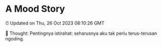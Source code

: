 # A Mood Story

⏰ Updated on Thu, 26 Oct 2023 08:10:26 GMT

💭 Thought: Pentingnya istirahat: seharusnya aku tak perlu terus-terusan ngoding.

